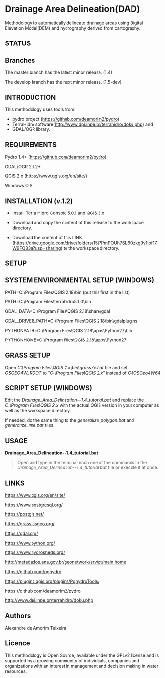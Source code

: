 # Drainage Area Delineation(DAD)

Methodology to automatically delineate drainage areas using Digital Elevation Model(DEM) and hydrography derived from cartography.

## STATUS

## Branches

The master branch has the latest minor release. (1.4)

The develop branch has the next minor release. (1.5-dev)

## INTRODUCTION

This methodology uses tools from:

- pydro project (https://github.com/deamorim2/pydro)
- TerraHidro software(http://www.dpi.inpe.br/terrahidro/doku.php) and
- GDAL/OGR library.

## REQUIREMENTS

Pydro 1.4+ (https://github.com/deamorim2/pydro)

GDAL/OGR 2.1.2+

QGIS 2.x (https://www.qgis.org/en/site/)

Windows O.S.

## INSTALLATION (v.1.2)

- Install Terra Hidro Console 5.0.1 and QGIS 2.x

- Download and copy the content of this release to the workspace directory.

- Download the content of this LINK (https://drive.google.com/drive/folders/15jPPmPOUh7SL6Ozkg9v1lof17W9FQ83a?usp=sharing) to the workspace directory.

## SETUP

## SYSTEM ENVIRONMENTAL SETUP (WINDOWS)

PATH=C:\Program Files\QGIS 2.18\bin (put this first in the list)

PATH=C:\Program Files\terrahidro5.1.0\bin

GDAL_DATA=C:\Program Files\QGIS 2.18\share\gdal

GDAL_DRIVER_PATH=C:\Program Files\QGIS 2.18\bin\gdalplugins

PYTHONPATH=C:\Program Files\QGIS 2.18\apps\Python27\Lib

PYTHONHOME=C:\Program Files\QGIS 2.18\apps\Python27

## GRASS SETUP

Open _C:\Program Files\QGIS 2.x\bin\grass7x.bat_ file and set _OSGEO4W_ROOT_ to _"C:\Program Files\QGIS 2.x"_ instead of _C:\OSGeo4W64_

## SCRIPT SETUP (WINDOWS)

Edit the _Drainage_Area_Delineation--1.4_tutorial.bat_ and replace the _C:\Program Files\QGIS 2.x_ with the actual QGIS version in your computer as well as the workspace directory.

If needed, do the same thing to the _generalize_polygon.bat_ and _generalize_line.bat_ files.

## USAGE

**Drainage_Area_Delineation--1.4_tutorial.bat**

>Open and type in the terminal each one of the commands in the _Drainage_Area_Delineation--1.4_tutorial.bat_ file or execute it at once.

## LINKS

https://www.qgis.org/en/site/

https://www.postgresql.org/

https://postgis.net/

https://grass.osgeo.org/

https://gdal.org/

https://www.python.org/

https://www.hydrosheds.org/

http://metadados.ana.gov.br/geonetwork/srv/pt/main.home

https://github.com/pghydro

https://plugins.qgis.org/plugins/PghydroTools/

https://github.com/deamorim2/pydro

http://www.dpi.inpe.br/terrahidro/doku.php

## Authors

Alexandre de Amorim Teixeira

## Licence

This methodology is Open Source, available under the GPLv2 license and is supported by a growing community of individuals, companies and organizations with an interest in management and decision making in water resources.
